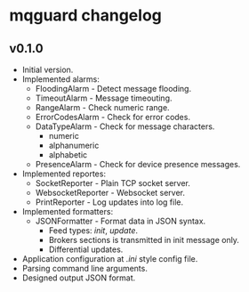 # mqguard changelog

## v0.1.0

 - Initial version.
 - Implemented alarms:
   - FloodingAlarm - Detect message flooding.
   - TimeoutAlarm - Message timeouting.
   - RangeAlarm - Check numeric range.
   - ErrorCodesAlarm - Check for error codes.
   - DataTypeAlarm - Check for message characters.
     - numeric
     - alphanumeric
     - alphabetic
   - PresenceAlarm - Check for device presence messages.
 - Implemented reportes:
   - SocketReporter - Plain TCP socket server.
   - WebsocketReporter - Websocket server.
   - PrintReporter - Log updates into log file.
 - Implemented formatters:
   - JSONFormatter - Format data in JSON syntax.
     - Feed types: _init_, _update_.
     - Brokers sections is transmitted in init message only.
     - Differential updates.
 - Application configuration at _.ini_ style config file.
 - Parsing command line arguments.
 - Designed output JSON format.
